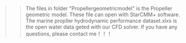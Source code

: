 >>The files in folder "Propellergeometricmodel" is the Propeller geometric model.
>These file can open with StarCMM+ software.
>The marine propller hydrodynamic performance dataset.xlxs is the open water data geted with our CFD solver.
>If you have any questions, please contact me！！！

